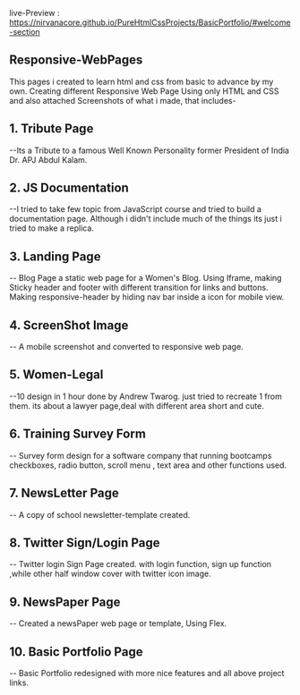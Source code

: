live-Preview : https://nirvanacore.github.io/PureHtmlCssProjects/BasicPortfolio/#welcome-section

## Responsive-WebPages
This pages i created to learn html and css from basic to advance by my own. Creating different Responsive Web Page Using only  HTML and CSS and also attached Screenshots of what i made, that includes-

## 1. Tribute Page 
--Its a Tribute to a famous Well Known Personality former President of India Dr. APJ Abdul Kalam.

## 2. JS Documentation
--I tried to take few topic from JavaScript course and tried to build a documentation page. Although i didn't include much of the things its just i tried to make a replica.

## 3. Landing Page
-- Blog Page a static web page for a Women's Blog. Using Iframe, making Sticky header and footer with different transition for links and buttons. Making responsive-header by hiding nav bar inside a icon for mobile view.

## 4. ScreenShot Image
-- A mobile screenshot and converted to responsive web page.

## 5. Women-Legal 
--10 design in 1 hour done by Andrew Twarog. just tried to recreate 1 from them. its about a lawyer page,deal with different area short and cute.

##  6. Training Survey Form
-- Survey form design for a software company that running bootcamps  checkboxes, radio button, scroll menu , text area and other functions used.

## 7. NewsLetter Page
-- A copy of school newsletter-template created. 

## 8. Twitter Sign/Login Page
-- Twitter login Sign Page created. with login function, sign up function ,while other half window cover with twitter icon image.

## 9. NewsPaper Page
-- Created a newsPaper web page or template, Using Flex.

## 10. Basic Portfolio Page
-- Basic Portfolio redesigned with more nice features and all above project links.
